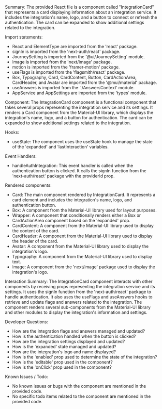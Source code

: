 Summary:
The provided React file is a component called "IntegrationCard" that represents a card displaying information about an integration service. It includes the integration's name, logo, and a button to connect or refresh the authentication. The card can be expanded to show additional settings related to the integration.

Import statements:
- React and ElementType are imported from the 'react' package.
- signIn is imported from the 'next-auth/react' package.
- JourneySetting is imported from the '@ui/JourneySetting' module.
- Image is imported from the 'next/image' package.
- motion is imported from the 'framer-motion' package.
- useFlags is imported from the 'flagsmith/react' package.
- Box, Typography, Card, CardContent, Button, CardActionArea, CardHeader, and Avatar are imported from the '@mui/material' package.
- useAnswers is imported from the './AnswersContext' module.
- AppService and AppSettings are imported from the 'types' module.

Component:
The IntegrationCard component is a functional component that takes several props representing the integration service and its settings. It renders a Card component from the Material-UI library, which displays the integration's name, logo, and a button for authentication. The card can be expanded to show additional settings related to the integration.

Hooks:
- useState: The component uses the useState hook to manage the state of the 'expanded' and 'lastInteraction' variables.

Event Handlers:
- handleAuthIntegration: This event handler is called when the authentication button is clicked. It calls the signIn function from the 'next-auth/react' package with the providerId prop.

Rendered components:
- Card: The main component rendered by IntegrationCard. It represents a card element and includes the integration's name, logo, and authentication button.
- Box: A component from the Material-UI library used for layout purposes.
- Wrapper: A component that conditionally renders either a Box or CardActionArea component based on the 'expanded' prop.
- CardContent: A component from the Material-UI library used to display the content of the card.
- CardHeader: A component from the Material-UI library used to display the header of the card.
- Avatar: A component from the Material-UI library used to display the integration's logo.
- Typography: A component from the Material-UI library used to display text.
- Image: A component from the 'next/image' package used to display the integration's logo.

Interaction Summary:
The IntegrationCard component interacts with other components by receiving props representing the integration service and its settings. It uses the signIn function from the 'next-auth/react' package to handle authentication. It also uses the useFlags and useAnswers hooks to retrieve and update flags and answers related to the integration. The component renders several sub-components from the Material-UI library and other modules to display the integration's information and settings.

Developer Questions:
- How are the integration flags and answers managed and updated?
- How is the authentication handled when the button is clicked?
- How are the integration settings displayed and updated?
- How is the 'expanded' state managed and updated?
- How are the integration's logo and name displayed?
- How is the 'enabled' prop used to determine the state of the integration?
- How is the 'editable' prop used in the component?
- How is the 'onClick' prop used in the component?

Known Issues / Todo:
- No known issues or bugs with the component are mentioned in the provided code.
- No specific todo items related to the component are mentioned in the provided code.